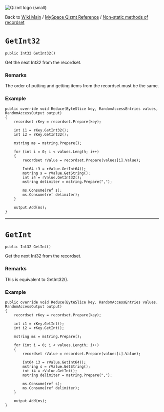 <a href='Hidden comment: Image:'></a><img src='http://qizmt.googlecode.com/svn/wiki/images/Qizmt_logo_small.png' alt='Qizmt logo (small)' />

Back to <a href='Hidden comment: Link:'></a>[Wiki Main](Main.md) / [MySpace Qizmt Reference](MySpaceQizmtReference.md) / [Non-static methods of recordset](MySpaceQizmtReferenceRecordsetMethods.md)



# `GetInt32` #
`public Int32 GetInt32()`

Get the next Int32 from the recordset.
### Remarks ###
The order of putting and getting items from the recordset must be the same.

### Example ###
```
public override void Reduce(ByteSlice key, RandomAccessEntries values, RandomAccessOutput output)
{
    recordset rKey = recordset.Prepare(key);

    int i1 = rKey.GetInt32();
    int i2 = rKey.GetInt32();

    mstring ms = mstring.Prepare();

    for (int i = 0; i < values.Length; i++)
    {
        recordset rValue = recordset.Prepare(values[i].Value);

        Int64 i3 = rValue.GetInt64();
        mstring s = rValue.GetString();
        int i4 = rValue.GetInt32();
        mstring delimiter = mstring.Prepare(",");

        ms.Consume(ref s);
        ms.Consume(ref delimiter);
    }

    output.Add(ms);
} 
```

---




# `GetInt` #
`public Int32 GetInt()`

Get the next Int32 from the recordset.
### Remarks ###
This is equivalent to GetInt32().

### Example ###
```
public override void Reduce(ByteSlice key, RandomAccessEntries values, RandomAccessOutput output)
{
    recordset rKey = recordset.Prepare(key);

    int i1 = rKey.GetInt();
    int i2 = rKey.GetInt();

    mstring ms = mstring.Prepare();

    for (int i = 0; i < values.Length; i++)
    {
        recordset rValue = recordset.Prepare(values[i].Value);

        Int64 i3 = rValue.GetInt64();
        mstring s = rValue.GetString();
        int i4 = rValue.GetInt();
        mstring delimiter = mstring.Prepare(",");

        ms.Consume(ref s);
        ms.Consume(ref delimiter);
    }

    output.Add(ms);
} 
```